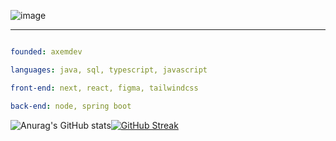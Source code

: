 ![image](https://github.com/icarodredd/icarodredd/assets/78151906/2792d05d-11a8-47aa-b39a-4c9c80e8b79a)

---

```yaml

founded: axemdev

languages: java, sql, typescript, javascript

front-end: next, react, figma, tailwindcss

back-end: node, spring boot

```
![Anurag's GitHub stats](https://github-readme-stats.vercel.app/api?username=icarodredd&theme=dark)[![GitHub Streak](https://streak-stats.demolab.com?user=icarodredd&theme=dark&border_radius=&card_width=400)](https://git.io/streak-stats)
